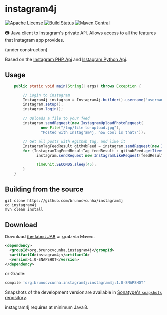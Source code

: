 instagram4j
========

[![Apache License](http://img.shields.io/badge/license-ASL-blue.svg)](https://github.com/brunocvcunha/instagram4j/blob/master/LICENSE)
[![Build Status](https://travis-ci.org/brunocvcunha/instagram4j.svg)](https://travis-ci.org/brunocvcunha/instagram4j)
[![Maven Central](https://maven-badges.herokuapp.com/maven-central/org.brunocvcunha.instagram4j/instagram4j/badge.svg)](https://maven-badges.herokuapp.com/maven-central/org.brunocvcunha.instagram4j/instagram4j)

:camera: Java client to Instagram's private API. Allows access to all the features that Instagram app provides.

(under construction)

Based on the [Instagram PHP Api](https://github.com/mgp25/Instagram-API) and [Instagram Python Api](https://github.com/LevPasha/Instagram-API-python).


Usage
--------

```java
    public static void main(String[] args) throws Exception {

        // Login to instagram
        Instagram4j instagram = Instagram4j.builder().username("username").password("password").build();
        instagram.setup();
        instagram.login();
        
        // Uploads a file to your feed
        instagram.sendRequest(new InstagramUploadPhotoRequest(
                new File("/tmp/file-to-upload.jpg"),
                "Posted with Instagram4j, how cool is that?"));
        
        // Get all posts with #github tag, and like it
        InstagramTagFeedResult githubFeed = instagram.sendRequest(new InstagramTagFeedRequest("github"));
        for (InstagramTagFeedResultTag feedResult : githubFeed.getItems()) {
              instagram.sendRequest(new InstagramLikeRequest(feedResult.getPk()));
              
              TimeUnit.SECONDS.sleep(45);
        }
    }
```



Building from the source
--------
```
git clone https://github.com/brunocvcunha/instagram4j
cd instagram4j
mvn clean install
```

Download
--------

Download [the latest JAR][1] or grab via Maven:
```xml
<dependency>
  <groupId>org.brunocvcunha.instagram4j</groupId>
  <artifactId>instagram4j</artifactId>
  <version>1.0-SNAPSHOT</version>
</dependency>
```
or Gradle:
```groovy
compile 'org.brunocvcunha.instagram4j:instagram4j:1.0-SNAPSHOT'
```

Snapshots of the development version are available in [Sonatype's `snapshots` repository][snap].

instagram4j requires at minimum Java 8.


 [1]: https://search.maven.org/remote_content?g=org.brunocvcunha.instagram4j&a=instagram4j&v=LATEST
 [snap]: https://oss.sonatype.org/content/repositories/snapshots/
